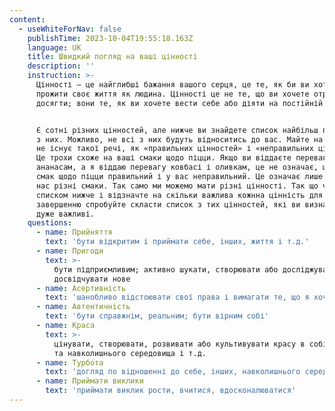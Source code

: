 ```yaml
---
content:
  - useWhiteForNav: false
    publishTime: 2023-10-04T19:55:18.163Z
    language: UK
    title: Швидкий погляд на ваші цінності
    description: ''
    instruction: >-
      Цінності – це найглибші бажання вашого серця, це те, як би ви хотіли
      прожити своє життя як людина. Цінності це не те, що ви хочете отримати або
      досягти; вони те, як ви хочете вести себе або діяти на постійній основі.


      Є сотні різних цінностей, але нижче ви знайдете список найбільш поширених
      з них. Можливо, не всі з них будуть відноситись до вас. Майте на увазі, що
      не існує такої речі, як «правильних цінностей» і «неправильних цінностей».
      Це трохи схоже на ваші смаки щодо піцци. Якщо ви віддаєте перевагу шинці і
      ананасам, а я віддаю перевагу ковбасі і оливкам, це не означає, що мій
      смак щодо піцци правильний і у вас неправильний. Це означає лише те, що в
      нас різні смаки. Так само ми можемо мати різні цінності. Так що читайте за
      списком нижче і відзначте на скільки важлива кожнна цінність для вас. По
      завершенню спробуйте скласти список з тих цінностей, які ви визначили як
      дуже важливі.
    questions:
      - name: Прийняття
        text: 'бути відкритим і приймати себе, інших, життя і т.д.'
      - name: Пригоди
        text: >-
          бути підприємливим; активно шукати, створювати або досліджувати нове,
          досвідчувати нове
      - name: Асертивність
        text: 'шанобливо відстоювати свої права і вимагати те, що я хочу'
      - name: Автентичність
        text: 'бути справжнім, реальним; бути вірним собі'
      - name: Краса
        text: >-
          цінувати, створювати, розвивати або культивувати красу в собі, в інших
          та навколишнього середовища і т.д.
      - name: Турбота
        text: 'догляд по відношенні до себе, інших, навколишнього середовища і т.д.'
      - name: Приймати виклики
        text: 'приймати виклик рости, вчитися, вдосконалюватися'
---
```

